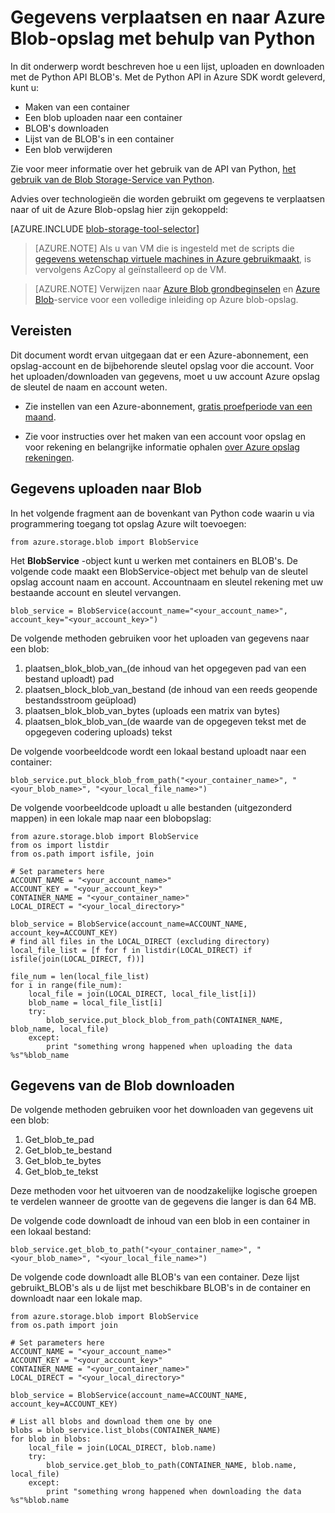 <properties
    pageTitle="Gegevens verplaatsen en naar Azure Blob-opslag met behulp van Python | Microsoft Azure"
    description="Gegevens verplaatsen en naar Azure Blob-opslag met behulp van Python"
    services="machine-learning,storage"
    documentationCenter=""
    authors="bradsev"
    manager="jhubbard"
    editor="cgronlun" />

<tags
    ms.service="machine-learning"
    ms.workload="data-services"
    ms.tgt_pltfrm="na"
    ms.devlang="na"
    ms.topic="article"
    ms.date="09/14/2016"
    ms.author="bradsev" />

# <a name="move-data-to-and-from-azure-blob-storage-using-python"></a>Gegevens verplaatsen en naar Azure Blob-opslag met behulp van Python

In dit onderwerp wordt beschreven hoe u een lijst, uploaden en downloaden met de Python API BLOB's. Met de Python API in Azure SDK wordt geleverd, kunt u:

- Maken van een container
- Een blob uploaden naar een container
- BLOB's downloaden
- Lijst van de BLOB's in een container
- Een blob verwijderen

Zie voor meer informatie over het gebruik van de API van Python, [het gebruik van de Blob Storage-Service van Python](../storage/storage-python-how-to-use-blob-storage.md).

Advies over technologieën die worden gebruikt om gegevens te verplaatsen naar of uit de Azure Blob-opslag hier zijn gekoppeld:

[AZURE.INCLUDE [blob-storage-tool-selector](../../includes/machine-learning-blob-storage-tool-selector.md)]


> [AZURE.NOTE] Als u van VM die is ingesteld met de scripts die [gegevens wetenschap virtuele machines in Azure gebruikmaakt](machine-learning-data-science-virtual-machines.md), is vervolgens AzCopy al geïnstalleerd op de VM.

> [AZURE.NOTE] Verwijzen naar [Azure Blob grondbeginselen](../storage/storage-dotnet-how-to-use-blobs.md) en [Azure Blob](https://msdn.microsoft.com/library/azure/dd179376.aspx)-service voor een volledige inleiding op Azure blob-opslag.


## <a name="prerequisites"></a>Vereisten

Dit document wordt ervan uitgegaan dat er een Azure-abonnement, een opslag-account en de bijbehorende sleutel opslag voor die account. Voor het uploaden/downloaden van gegevens, moet u uw account Azure opslag de sleutel de naam en account weten.

- Zie instellen van een Azure-abonnement, [gratis proefperiode van een maand](https://azure.microsoft.com/pricing/free-trial/).

- Zie voor instructies over het maken van een account voor opslag en voor rekening en belangrijke informatie ophalen [over Azure opslag rekeningen](../storage/storage-create-storage-account.md).


## <a name="upload-data-to-blob"></a>Gegevens uploaden naar Blob

In het volgende fragment aan de bovenkant van Python code waarin u via programmering toegang tot opslag Azure wilt toevoegen:

    from azure.storage.blob import BlobService

Het **BlobService** -object kunt u werken met containers en BLOB's. De volgende code maakt een BlobService-object met behulp van de sleutel opslag account naam en account. Accountnaam en sleutel rekening met uw bestaande account en sleutel vervangen.

    blob_service = BlobService(account_name="<your_account_name>", account_key="<your_account_key>")

De volgende methoden gebruiken voor het uploaden van gegevens naar een blob:

1. plaatsen\_blok\_blob\_van\_(de inhoud van het opgegeven pad van een bestand uploadt) pad
2. plaatsen\_block_blob\_van\_bestand (de inhoud van een reeds geopende bestandsstroom geüpload)
3. plaatsen\_blok\_blob\_van\_bytes (uploads een matrix van bytes)
4. plaatsen\_blok\_blob\_van\_(de waarde van de opgegeven tekst met de opgegeven codering uploads) tekst

De volgende voorbeeldcode wordt een lokaal bestand uploadt naar een container:

    blob_service.put_block_blob_from_path("<your_container_name>", "<your_blob_name>", "<your_local_file_name>")

De volgende voorbeeldcode uploadt u alle bestanden (uitgezonderd mappen) in een lokale map naar een blobopslag:

    from azure.storage.blob import BlobService
    from os import listdir
    from os.path import isfile, join

    # Set parameters here
    ACCOUNT_NAME = "<your_account_name>"
    ACCOUNT_KEY = "<your_account_key>"
    CONTAINER_NAME = "<your_container_name>"
    LOCAL_DIRECT = "<your_local_directory>"     

    blob_service = BlobService(account_name=ACCOUNT_NAME, account_key=ACCOUNT_KEY)
    # find all files in the LOCAL_DIRECT (excluding directory)
    local_file_list = [f for f in listdir(LOCAL_DIRECT) if isfile(join(LOCAL_DIRECT, f))]

    file_num = len(local_file_list)
    for i in range(file_num):
        local_file = join(LOCAL_DIRECT, local_file_list[i])
        blob_name = local_file_list[i]
        try:
            blob_service.put_block_blob_from_path(CONTAINER_NAME, blob_name, local_file)
        except:
            print "something wrong happened when uploading the data %s"%blob_name


## <a name="download-data-from-blob"></a>Gegevens van de Blob downloaden

De volgende methoden gebruiken voor het downloaden van gegevens uit een blob:
1. Get\_blob\_te\_pad
2. Get\_blob\_te\_bestand
3. Get\_blob\_te\_bytes
4. Get\_blob\_te\_tekst

Deze methoden voor het uitvoeren van de noodzakelijke logische groepen te verdelen wanneer de grootte van de gegevens die langer is dan 64 MB.

De volgende code downloadt de inhoud van een blob in een container in een lokaal bestand:

    blob_service.get_blob_to_path("<your_container_name>", "<your_blob_name>", "<your_local_file_name>")

De volgende code downloadt alle BLOB's van een container. Deze lijst gebruikt\_BLOB's als u de lijst met beschikbare BLOB's in de container en downloadt naar een lokale map.

    from azure.storage.blob import BlobService
    from os.path import join

    # Set parameters here
    ACCOUNT_NAME = "<your_account_name>"
    ACCOUNT_KEY = "<your_account_key>"
    CONTAINER_NAME = "<your_container_name>"
    LOCAL_DIRECT = "<your_local_directory>"     

    blob_service = BlobService(account_name=ACCOUNT_NAME, account_key=ACCOUNT_KEY)

    # List all blobs and download them one by one
    blobs = blob_service.list_blobs(CONTAINER_NAME)
    for blob in blobs:
        local_file = join(LOCAL_DIRECT, blob.name)
        try:
            blob_service.get_blob_to_path(CONTAINER_NAME, blob.name, local_file)
        except:
            print "something wrong happened when downloading the data %s"%blob.name

